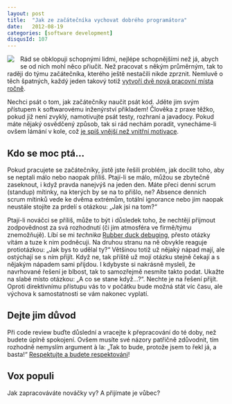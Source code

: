 ```yaml
---
layout: post
title:  "Jak ze začátečníka vychovat dobrého programátora"
date:   2012-08-19
categories: [software development]
disqusId: 107
---
```

<div style="float: left; margin: 0 1em 1em 0; text-align: center;"><a href="https://www.flickr.com/photos/bantercz/7817532452/in/photostream/"><img src="https://farm8.staticflickr.com/7107/7817532452_9714719311_m.jpg" /></a></div> Rád se obklopuji schopnými lidmi, nejlépe schopnějšími než já, abych se od nich mohl něco přiučit. Než pracovat s někým průměrným, tak to raději do týmu začátečníka, kterého ještě nestačili nikde zprznit. Nemluvě o těch špatných, každý jeden takový totiž <a href="http://www.sigsoft.org/SEN/parnas.html">vytvoří dvě nová pracovní místa ročně</a>.
<!--more-->

Nechci psát o tom, jak začátečníky naučit psát kód. Jděte jim svým přístupem k softwarovému inženýrství přikladem! Člověka z praxe těžko, pokud již není zvyklý, namotivujte psát testy, rozhraní a javadocy. Pokud máte nějaký osvědčený způsob, tak si rád nechám poradit, vynecháme-li ovšem lámání v kole, což <a href="http://www.youtube.com/watch?v=7cnxm-OatVs">je spíš vnější než vnitřní motivace</a>.

Kdo se moc ptá...
------

Pokud pracujete se začátečníky, jistě jste řešili problém, jak docílit toho, aby se neptali málo nebo naopak příliš. Ptají-li se málo, můžou se zbytečně zaseknout, i když pravda nanejvýš na jeden den. Máte přeci denní scrum (standup) mítinky, na kterých by se na to přišlo, ne? Absence denních scrum mítinků vede ke dvěma extrémům, totální ignorance nebo jim naopak neustále stojíte za prdelí s otázkou: „Jak jsi na tom?“

Ptají-li nováčci se příliš, může to být i důsledek toho, že nechtějí přijmout zodpovědnost za svá rozhodnutí (či jim atmosféra ve firmě/týmu znemožňujě). Líbí se mi <i>technika</i> <a href="http://www.codinghorror.com/blog/2012/03/rubber-duck-problem-solving.html">Rubber duck debuging</a>, přesto otázky vítám a tuze k nim podněcuji. Na druhou stranu na ně obvykle reaguje protiotázkou: „Jak bys to udělal ty?“ Většinou totiž už nějaký nápad mají, ale ostýchají se s ním přijít. Když ne, tak příště už mojí otázku stejně čekají a s nějakým nápadem sami přijdou. I kdybyste si nakrásně mysleli, že navrhované řešení je blbost, tak to samozřejmě nesmíte takto podat. Ukažte na slabé místo otázkou: „A co se stane  když...?“. Nechte je na řešení přijít. Oproti direktivnímu přístupu vás to v počátku bude možná stát víc času, ale výchova k samostatnosti se vám nakonec vyplatí.

Dejte jim důvod
------

Při code review buďte důslední a vracejte k přepracování do té doby, než budete úplně spokojení. Ovšem musíte své názory patřičně zdůvodnit, tím rozhodně nemyslím argument à la: „Tak to bude, protože jsem to řekl já, a basta!“ <a href="http://www.kosmas.cz/detail.asp?cislo=157570&amp;afil=1102">Respektujte a budete respektováni</a>! 

Vox populi
------

Jak zapracováváte nováčky vy? A přijímate je vůbec?